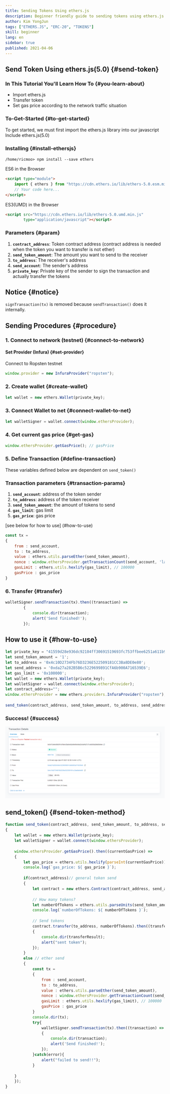 ```yaml
---
title: Sending Tokens Using ethers.js
description: Beginner friendly guide to sending tokens using ethers.js.
author: Kim YongJun
tags: ["ETHERS.JS", "ERC-20", "TOKENS"]
skill: beginner
lang: en
sidebar: true
published: 2021-04-06
---
```




## Send Token Using ethers.js(5.0) {#send-token}

### In This Tutorial You'll Learn How To {#you-learn-about}
* Import ethers.js
* Transfer token
* Set gas price according to the network traffic situation

### To-Get-Started {#to-get-started}
To get started, we must first import the ethers.js library into our javascript 
Include ethers.js(5.0)

### Installing {#install-ethersjs}
```shell
/home/ricmoo> npm install --save ethers
```

ES6 in the Browser
```html
<script type="module">
    import { ethers } from "https://cdn.ethers.io/lib/ethers-5.0.esm.min.js";
    // Your code here...
</script>
```

ES3(UMD) in the Browser
```html
<script src="https://cdn.ethers.io/lib/ethers-5.0.umd.min.js"
        type="application/javascript"></script>
```

### Parameters {#param}
1. **`contract_address`**: Token contract address (contract address is needed when the token you want to transfer is not ether)
2. **`send_token_amount`**: The amount you want to send to the receiver
3. **`to_address`**: The receiver's address
4. **`send_account`**: The sender's address
5. **`private_key`**: Private key of the sender to sign the transaction and actually transfer the tokens

## Notice {#notice}
`signTransaction(tx)` is removed because `sendTransaction()` does it internally.

## Sending Procedures {#procedure}

### 1. Connect to network (testnet) {#connect-to-network}

#### Set Provider (Infura) {#set-provider}
Connect to Ropsten testnet
```javascript
window.provider = new InfuraProvider("ropsten");
```

### 2. Create wallet {#create-wallet}
```javascript
let wallet = new ethers.Wallet(private_key);
```

### 3. Connect Wallet to net {#connect-wallet-to-net}
```javascript
let walletSigner = wallet.connect(window.ethersProvider);
```

### 4. Get current gas price {#get-gas}
```javascript
window.ethersProvider.getGasPrice(); // gasPrice
```

### 5. Define Transaction {#define-transaction}
These variables defined below are dependent on `send_token()`

### Transaction parameters {#transaction-params}
1. **`send_account`**: address of the token sender
2. **`to_address`**: address of the token receiver
3. **`send_token_amount`**: the amount of tokens to send
4. **`gas_limit`**: gas limit
5. **`gas_price`**: gas price

[see below for how to use] (#how-to-use)
```javascript
const tx = 
{
	from : send_account,
	to : to_address,
	value : ethers.utils.parseEther(send_token_amount),
	nonce : window.ethersProvider.getTransactionCount(send_account, 'latest'),
	gasLimit : ethers.utils.hexlify(gas_limit), // 100000
	gasPrice : gas_price
}
```

### 6. Transfer {#transfer}
```javascript
walletSigner.sendTransaction(tx).then((transaction) => 
		{
			console.dir(transaction);
			alert('Send finished!');
		});
```

## How to use it {#how-to-use}
```javascript
let private_key = "41559d28e936dc92104ff30691519693fc753ffbee6251a611b9aa1878f12a4d";
let send_token_amount = '1';
let to_address = '0x4c10D2734Fb76D3236E522509181CC3Ba8DE0e80';
let send_address = '0xda27a282B5B6c5229699891CfA6b900A716539E6';
let gas_limit = '0x100000';
let wallet = new ethers.Wallet(private_key);
let walletSigner = wallet.connect(window.ethersProvider);
let contract_address="";
window.ethersProvider = new ethers.providers.InfuraProvider("ropsten");

send_token(contract_address, send_token_amount, to_address, send_address, private_key);
```

### Success! {#success}
![image of transaction done successfully](./successful-transaction.png)

## send_token() {#send-token-method}
```javascript
function send_token(contract_address, send_token_amount, to_address, send_account, private_key)
{
	let wallet = new ethers.Wallet(private_key);
	let walletSigner = wallet.connect(window.ethersProvider);

	window.ethersProvider.getGasPrice().then((currentGasPrice) => 
	{
		let gas_price = ethers.utils.hexlify(parseInt(currentGasPrice));
		console.log(`gas_price: ${ gas_price }`);

		if(contract_address)// general token send
		{
			let contract = new ethers.Contract(contract_address, send_abi, walletSigner)
			
			// How many tokens?
			let numberOfTokens = ethers.utils.parseUnits(send_token_amount, 18);
			console.log(`numberOfTokens: ${ numberOfTokens }`);
			
			// Send tokens
			contract.transfer(to_address, numberOfTokens).then((transferResult) =>
			{
				console.dir(transferResult);
				alert("sent token");
			});
		}
		else // ether send
		{
			const tx = 
			{
				from : send_account,
				to : to_address,
				value : ethers.utils.parseEther(send_token_amount),
				nonce : window.ethersProvider.getTransactionCount(send_account, 'latest'),
				gasLimit : ethers.utils.hexlify(gas_limit), // 100000
				gasPrice : gas_price
			}
			console.dir(tx);
			try{
				walletSigner.sendTransaction(tx).then((transaction) => 
				{
					console.dir(transaction);
					alert('Send finished!');
				});
			}catch(error){
				alert("failed to send!!");
			}

	}
	});
}
```

